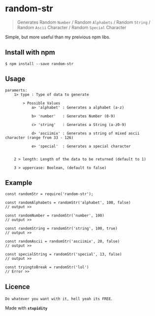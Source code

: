 # random-str

>Generates Random `Number` / Random `Alphabets` / Random `String` / Random `Ascii` Character / Random `Special` Character

Simple, but more useful than my preivious npm libs.

## Install with npm
    $ npm install --save random-str
 

## Usage

    paramerts:
        1> type : Type of data to generate 

            > Possible Values
                a> 'alphabet' : Generates a alphabet (a-z)

                b> 'number'   : Generates Number (0-9)

                c> 'string'   : Generates a String (a-z0-9)

                d> 'asciimix' : Generates a string of mixed ascii character (range from 33 - 126) 

                e> 'special'  : Generates a special character


        2 > length: Length of the data to be returned (default to 1)
        
        3 > uppercase: Boolean, (default to false)
    
## Example

    const randomStr = require('random-str');

    const randomAlphabets = randomStr('alphabet', 100, false)
    // output >> 

    const randomNumber = randomStr('number', 100)
    // output >>

    const randomString = randomStr('string', 100, true)
    // output >>

    const randomAscii = randomStr('asciimix', 20, false)
    // output >>

    const specialString = randomStr('special', 13, false)
    // output >> 

    const tryingtoBreak = randomStr('lol')
    // Error >> 
## Licence

`Do whatever you want with it, hell yeah its FREE`.

Made with **`stupidity`**